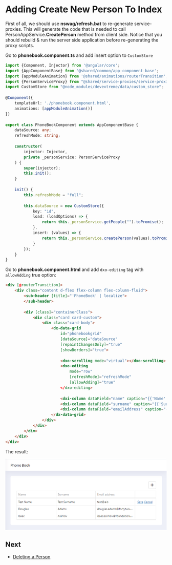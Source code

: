 # Adding Create New Person To Index

First of all, we should use **nswag/refresh.bat** to re-generate service-proxies. This will generate the code that is needed to call PersonAppService.**CreatePerson** method from client side. Notice that you should rebuild & run the server side application before re-generating the proxy scripts.

Go to **phonebook.component.ts** and add insert option to `CustomStore`

```typescript
import {Component, Injector} from '@angular/core';
import {AppComponentBase} from '@shared/common/app-component-base';
import {appModuleAnimation} from '@shared/animations/routerTransition';
import {PersonServiceProxy} from "@shared/service-proxies/service-proxies";
import CustomStore from "@node_modules/devextreme/data/custom_store";

@Component({
    templateUrl: './phonebook.component.html',
    animations: [appModuleAnimation()]
})

export class PhoneBookComponent extends AppComponentBase {
    dataSource: any;
    refreshMode: string;

    constructor(
        injector: Injector,
        private _personService: PersonServiceProxy
    ) {
        super(injector);
        this.init();
    }

    init() {
        this.refreshMode = "full";

        this.dataSource = new CustomStore({
            key: "id",
            load: (loadOptions) => {
                return this._personService.getPeople("").toPromise();
            },
            insert: (values) => {
                return this._personService.createPerson(values).toPromise()
            }
        });
    }
}
```

Go to **phonebook.component.html** and add `dxo-editing` tag with `allowAdding` true option:

```html
<div [@routerTransition]>
    <div class="content d-flex flex-column flex-column-fluid">
        <sub-header [title]="'PhoneBook' | localize">
        </sub-header>

        <div [class]="containerClass">
            <div class="card card-custom">
                <div class="card-body">
                    <dx-data-grid
                        id="phonebookgrid"
                        [dataSource]="dataSource"
                        [repaintChangesOnly]="true"
                        [showBorders]="true">

                        <dxo-scrolling mode="virtual"></dxo-scrolling>
                        <dxo-editing
                            mode="row"
                            [refreshMode]="refreshMode"
                            [allowAdding]="true"
                        </dxo-editing>

                        <dxi-column dataField="name" caption="{{'Name' | localize}}"></dxi-column>
                        <dxi-column dataField="surname" caption="{{'Surname' | localize}}"></dxi-column>
                        <dxi-column dataField="emailAddress" caption="{{'EmailAddress' | localize}}"></dxi-column>
                    </dx-data-grid>
                </div>
            </div>
        </div>
    </div>
</div>

```

The result:

<img src="images/phonebook-create-person-view-1.png" alt="Create Person Dialog" class="img-thumbnail" />



## Next

- [Deleting a Person](Developing-Step-By-Step-Angular-DevExtreme-Deleting-Person.md)

